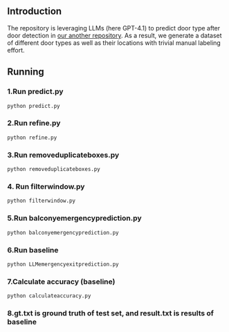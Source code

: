 ## Introduction
The repository is leveraging LLMs (here GPT-4.1) to predict door type after door detection in [our another repository](https://github.com/lichengzhanguom/Co-DETR/tree/own).
As a result, we generate a dataset of different door types as well as their locations with trivial manual labeling effort.

## Running
### 1.Run predict.py
```shell
python predict.py
```
### 2.Run refine.py
```shell
python refine.py
```
### 3.Run removeduplicateboxes.py
```shell
python removeduplicateboxes.py
```
### 4. Run filterwindow.py
```shell
python filterwindow.py
```
### 5.Run balconyemergencyprediction.py
```shell
python balconyemergencyprediction.py
```
### 6.Run baseline
```shell
python LLMemergencyexitprediction.py
```
### 7.Calculate accuracy (baseline)
```shell
python calculateaccuracy.py
```
### 8.gt.txt is ground truth of test set, and result.txt is results of baseline
